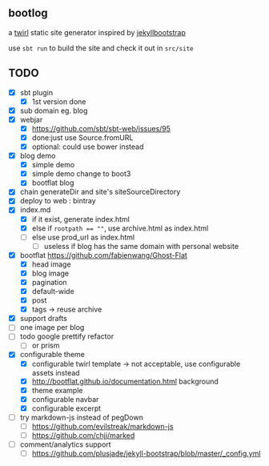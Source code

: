 ## bootlog

a [twirl](https://github.com/playframework/twirl) static site generator inspired by [jekyllbootstrap](http://jekyllbootstrap.com/)

use `sbt run` to build the site and check it out in `src/site`

## TODO

* [x] sbt plugin
  * [x] 1st version done
* [x] sub domain eg. blog
* [x] webjar
  * [x] https://github.com/sbt/sbt-web/issues/95
  * [x] done:just use Source.fromURL
  * [x] optional: could use bower instead
* [x] blog demo
  * [x] simple demo
  * [x] simple demo change to boot3
  * [x] bootflat blog
* [x] chain generateDir and site's siteSourceDirectory
* [x] deploy to web : bintray
* [x] index.md
  * [x] if it exist, generate index.html
  * [x] else if `rootpath == ""`, use archive.html as index.html
  * [ ] else use prod_url as index.html
    * [ ] useless if blog has the same domain with personal website
* [x] bootflat https://github.com/fabienwang/Ghost-Flat
  * [x] head image
  * [x] blog image
  * [x] pagination
  * [x] default-wide
  * [x] post
  * [x] tags -> reuse archive
* [x] support drafts
* [ ] one image per blog
* [ ] todo google prettify refactor
  * [ ] or prism
* [x] configurable theme
  * [x] configurable twirl template -> not acceptable, use configurable assets instead
  * [x] http://bootflat.github.io/documentation.html background
  * [x] theme example
  * [x] configurable navbar
  * [x] configurable excerpt
* [ ] try markdown-js instead of pegDown
  * [ ] https://github.com/evilstreak/markdown-js
  * [ ] https://github.com/chjj/marked
* [ ] comment/analytics support
  * [ ] https://github.com/plusjade/jekyll-bootstrap/blob/master/_config.yml